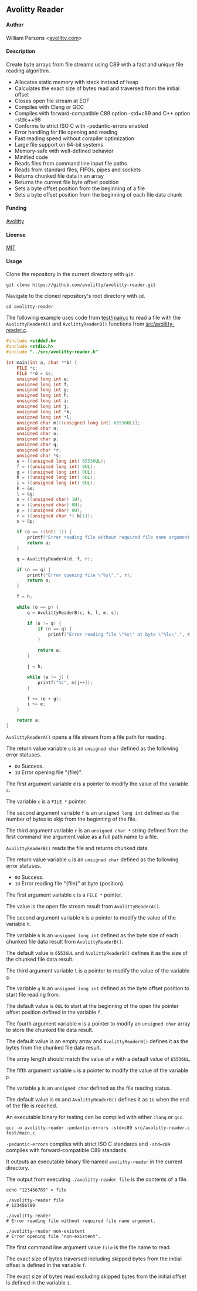 ## Avolitty Reader

#### Author
William Parsons <[avolitty.com](https://avolitty.com/)>

#### Description
Create byte arrays from file streams using C89 with a fast and unique file reading algorithm.

- Allocates static memory with stack instead of heap
- Calculates the exact size of bytes read and traversed from the initial offset
- Closes open file stream at EOF
- Compiles with Clang or GCC
- Compiles with forward-compatible C89 option -std=c89 and C++ option -stdc++98
- Conforms to strict ISO C with -pedantic-errors enabled
- Error handling for file opening and reading
- Fast reading speed without compiler optimization
- Large file support on 64-bit systems
- Memory-safe with well-defined behavior
- Minified code
- Reads files from command line input file paths
- Reads from standard files, FIFOs, pipes and sockets
- Returns chunked file data in an array
- Returns the current file byte offset position
- Sets a byte offset position from the beginning of a file
- Sets a byte offset position from the beginning of each file data chunk

#### Funding
[Avolitty](https://avolitty.com/donate/)

#### License
[MIT](https://github.com/avolitty/avolitty-reader/blob/main/LICENSE)

#### Usage
Clone the repository in the current directory with `git`.

``` console
git clone https://github.com/avolitty/avolitty-reader.git
```

Navigate to the cloned repository's root directory with `cd`.

``` console
cd avolitty-reader
```

The following example uses code from [test/main.c](https://github.com/avolitty/avolitty-reader/blob/main/test/main.c) to read a file with the `AvolittyReaderA()` and `AvolittyReaderB()` functions from [src/avolitty-reader.c](https://github.com/avolitty/avolitty-reader/blob/main/src/avolitty-reader.c).

``` c
#include <stddef.h>
#include <stdio.h>
#include "../src/avolitty-reader.h"

int main(int a, char **b) {
	FILE *c;
	FILE **d = &c;
	unsigned long int e;
	unsigned long int f;
	unsigned long int g;
	unsigned long int h;
	unsigned long int i;
	unsigned long int j;
	unsigned long int *k;
	unsigned long int *l;
	unsigned char m[((unsigned long int) 65536UL)];
	unsigned char n;
	unsigned char o;
	unsigned char p;
	unsigned char q;
	unsigned char *r;
	unsigned char *s;
	e = ((unsigned long int) 65536UL);
	f = ((unsigned long int) 0UL);
	g = ((unsigned long int) 0UL);
	h = ((unsigned long int) 0UL);
	i = ((unsigned long int) 0UL);
	k = &e;
	l = &g;
	n = ((unsigned char) 1U);
	o = ((unsigned char) 0U);
	p = ((unsigned char) 0U);
	r = ((unsigned char *) b[1]);
	s = &p;

	if (a == ((int) 1)) {
		printf("Error reading file without required file name argument.", r);
		return a;
	}

	q = AvolittyReaderA(d, f, r);

	if (n == q) {
		printf("Error opening file \"%s\".", r);
		return a;
	}

	f = h;

	while (o == p) {
		q = AvolittyReaderB(c, k, l, m, s);

		if (o != q) {
			if (n == q) {
				printf("Error reading file \"%s\" at byte \"%lu\".", r, f);
			}

			return a;
		}

		j = h;

		while (e != j) {
			printf("%c", m[j++]);
		}

		f += (e + g);
		i += e;
	}

	return a;
}
```

`AvolittyReaderA()` opens a file stream from a file path for reading.

The return value variable `q` is an `unsigned char` defined as the following error statuses.

- `0U` Success.
- `1U` Error opening file "{file}".

The first argument variable `d` is a pointer to modify the value of the variable `c`.

The variable `c` is a `FILE *` pointer.

The second argument variable `f` is an `unsigned long int` defined as the number of bytes to skip from the beginning of the file.

The third argument variable `r` is an `unsigned char *` string defined from the first command line argument value as a full path name to a file.

`AvolittyReaderB()` reads the file and returns chunked data.

The return value variable `q` is an `unsigned char` defined as the following error statuses.

- `0U` Success.
- `1U` Error reading file "{file}" at byte {position}.

The first argument variable `c` is a `FILE *` pointer.

The value is the open file stream result from `AvolittyReaderA()`.

The second argument variable `k` is a pointer to modify the value of the variable `h`.

The variable `h` is an `unsigned long int` defined as the byte size of each chunked file data result from `AvolittyReaderB()`.

The default value is `65536UL` and `AvolittyReaderB()` defines it as the size of the chunked file data result.

The third argument variable `l` is a pointer to modify the value of the variable `g`.

The variable `g` is an `unsigned long int` defined as the byte offset position to start file reading from.

The default value is `0UL` to start at the beginning of the open file pointer offset position defined in the variable `f`.

The fourth argument variable `m` is a pointer to modify an `unsigned char` array to store the chunked file data result.

The default value is an empty array and `AvolittyReaderB()` defines it as the bytes from the chunked file data result.

The array length should match the value of `e` with a default value of `65536UL`.

The fifth argument variable `s` is a pointer to modify the value of the variable `p`.

The variable `p` is an `unsigned char` defined as the file reading status.

The default value is `0U` and `AvolittyReaderB()` defines it as `1U` when the end of the file is reached.

An executable binary for testing can be compiled with either `clang` or `gcc`.

``` console
gcc -o avolitty-reader -pedantic-errors -std=c89 src/avolitty-reader.c test/main.c
```

`-pedantic-errors` compiles with strict ISO C standards and `-std=c89` compiles with forward-compatible C89 standards.

It outputs an executable binary file named `avolitty-reader` in the current directory.

The output from executing `./avolitty-reader file` is the contents of a file.

``` console
echo "123456789" > file

./avolitty-reader file
# 123456789

./avolitty-reader
# Error reading file without required file name argument.

./avolitty-reader non-existent
# Error opening file "non-existent".
```

The first command line argument value `file` is the file name to read.

The exact size of bytes traversed including skipped bytes from the initial offset is defined in the variable `f`.

The exact size of bytes read excluding skipped bytes from the initial offset is defined in the variable `i`.
